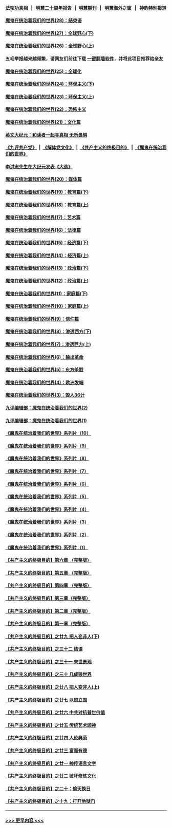 #### [法轮功真相](https://github.com/gfw-breaker/truth/blob/master/README.md?t=0) &nbsp;&nbsp;|&nbsp;&nbsp; [明慧二十周年报告](https://github.com/gfw-breaker/mh-reports/blob/master/README.md?t=0) &nbsp;&nbsp;|&nbsp;&nbsp;[明慧期刊](https://github.com/gfw-breaker/mh-qikan) &nbsp;&nbsp;|&nbsp;&nbsp; [明慧海外之窗](https://github.com/gfw-breaker/mh-news/blob/master/README.md?t=0) &nbsp;&nbsp;|&nbsp;&nbsp; [神韵特别报道](https://github.com/gfw-breaker/mh-news/blob/master/shenyun.md?t=0)
#### [魔鬼在统治着我们的世界(28)：结束语](../pages/nsc422/n10936246.md?t=06191101) 
#### [魔鬼在统治着我们的世界(27)：全球野心(下)](../pages/nsc422/n10928319.md?t=06191101) 
#### [魔鬼在统治着我们的世界(26)：全球野心(上)](../pages/nsc422/n10900318.md?t=06191101) 
#### 五毛举报越来越频繁，请网友们前往下载 [一键翻墙软件](https://github.com/gfw-breaker/ssr-accounts)，并将此项目推荐给亲友
#### [魔鬼在统治着我们的世界(25)：全球化](../pages/nsc422/n10788205.md?t=06191101) 
#### [魔鬼在统治着我们的世界(24)：环保主义(下)](../pages/nsc422/n10695307.md?t=06191101) 
#### [魔鬼在统治着我们的世界(23)：环保主义(上)](../pages/nsc422/n10688613.md?t=06191101) 
#### [魔鬼在统治着我们的世界(22)：恐怖主义](../pages/nsc422/n10614727.md?t=06191101) 
#### [魔鬼在统治着我们的世界(21)：文化篇](../pages/nsc422/n10597706.md?t=06191101) 
#### [英文大纪元：和读者一起寻真相 无所畏惧](../pages/nsc422/n12542027.md?t=06191101) 
#### [《九评共产党》](https://github.com/begood0513/9ping.md/blob/master/README.md) &nbsp;|&nbsp; [《解体党文化》](../../../../jtdwh.md/blob/master/README.md)  &nbsp;|&nbsp; [《共产主义的终极目的》](../../../../gczydzjmd.md/blob/master/README.md) &nbsp;|&nbsp; [《魔鬼在统治我们的世界》](../../../../mgztzwmdsj.md/blob/master/README.md) 
#### [李洪志先生在大纪元发表《大选》](../pages/nsc422/n12534746.md?t=06191101) 
#### [魔鬼在统治着我们的世界(20)：媒体篇](../pages/nsc422/n10586579.md?t=06191101) 
#### [魔鬼在统治着我们的世界(19)：教育篇(下)](../pages/nsc422/n10564808.md?t=06191101) 
#### [魔鬼在统治着我们的世界(18)：教育篇(上)](../pages/nsc422/n10526970.md?t=06191101) 
#### [魔鬼在统治着我们的世界(17)：艺术篇](../pages/nsc422/n10499093.md?t=06191101) 
#### [魔鬼在统治着我们的世界(16)：法律篇](../pages/nsc422/n10485969.md?t=06191101) 
#### [魔鬼在统治着我们的世界(15)：经济篇(下)](../pages/nsc422/n10469975.md?t=06191101) 
#### [魔鬼在统治着我们的世界(14)：经济篇(上)](../pages/nsc422/n10457370.md?t=06191101) 
#### [魔鬼在统治着我们的世界(13)：政治篇(下)](../pages/nsc422/n10448270.md?t=06191101) 
#### [魔鬼在统治着我们的世界(12)：政治篇(上)](../pages/nsc422/n10444576.md?t=06191101) 
#### [魔鬼在统治着我们的世界(11)：家庭篇(下)](../pages/nsc422/n10440961.md?t=06191101) 
#### [魔鬼在统治着我们的世界(10)：家庭篇(上)](../pages/nsc422/n10435448.md?t=06191101) 
#### [魔鬼在统治着我们的世界(9)：信仰篇](../pages/nsc422/n10432159.md?t=06191101) 
#### [魔鬼在统治着我们的世界(8)：渗透西方(下)](../pages/nsc422/n10429603.md?t=06191101) 
#### [魔鬼在统治着我们的世界(7)：渗透西方(上)](../pages/nsc422/n10426013.md?t=06191101) 
#### [魔鬼在统治着我们的世界(6)：输出革命](../pages/nsc422/n10421536.md?t=06191101) 
#### [魔鬼在统治着我们的世界(5)：东方杀戮](../pages/nsc422/n10417707.md?t=06191101) 
#### [魔鬼在统治着我们的世界(4)：欧洲发端](../pages/nsc422/n10414890.md?t=06191101) 
#### [魔鬼在统治着我们的世界(3)：毁人36计](../pages/nsc422/n10411583.md?t=06191101) 
#### [九评编辑部：魔鬼在统治着我们的世界(2)](../pages/nsc422/n10410036.md?t=06191101) 
#### [九评编辑部：魔鬼在统治着我们的世界(1)](../pages/nsc422/n10406825.md?t=06191101) 
#### [《魔鬼在统治着我们的世界》系列片（10）](../pages/nsc422/n12292670.md?t=06191101) 
#### [《魔鬼在统治着我们的世界》系列片（9）](../pages/nsc422/n12290859.md?t=06191101) 
#### [《魔鬼在统治着我们的世界》系列片（8）](../pages/nsc422/n12287445.md?t=06191101) 
#### [《魔鬼在统治着我们的世界》系列片（7）](../pages/nsc422/n12283425.md?t=06191101) 
#### [《魔鬼在统治着我们的世界》系列片（6）](../pages/nsc422/n12282314.md?t=06191101) 
#### [《魔鬼在统治着我们的世界》系列片（5）](../pages/nsc422/n12281419.md?t=06191101) 
#### [《魔鬼在统治着我们的世界》系列片（4）](../pages/nsc422/n12274024.md?t=06191101) 
#### [《魔鬼在统治着我们的世界》系列片（3）](../pages/nsc422/n12271322.md?t=06191101) 
#### [《魔鬼在统治着我们的世界》系列片（2）](../pages/nsc422/n12269049.md?t=06191101) 
#### [《魔鬼在统治着我们的世界》系列片（1）](../pages/nsc422/n12267575.md?t=06191101) 
#### [【共产主义的终极目的】第六章 （完整版）](../pages/nsc422/n11428913.md?t=06191101) 
#### [【共产主义的终极目的】第五章 （完整版）](../pages/nsc422/n11428912.md?t=06191101) 
#### [【共产主义的终极目的】第四章 （完整版）](../pages/nsc422/n11428907.md?t=06191101) 
#### [【共产主义的终极目的】第三章（完整版）](../pages/nsc422/n11428848.md?t=06191101) 
#### [【共产主义的终极目的】第二章（完整版）](../pages/nsc422/n11428831.md?t=06191101) 
#### [【共产主义的终极目的】第一章（完整版）](../pages/nsc422/n11417651.md?t=06191101) 
#### [【共产主义的终极目的】之廿九 把人变非人(下)](../pages/nsc422/n11344140.md?t=06191101) 
#### [【共产主义的终极目的】之三十二 结语](../pages/nsc422/n11360535.md?t=06191101) 
#### [【共产主义的终极目的】之三十一 末世景观](../pages/nsc422/n11351129.md?t=06191101) 
#### [【共产主义的终极目的】之三十 几成狼世界](../pages/nsc422/n11348280.md?t=06191101) 
#### [【共产主义的终极目的】之廿八 把人变非人(上)](../pages/nsc422/n11340492.md?t=06191101) 
#### [【共产主义的终极目的】之廿七 以恨立国](../pages/nsc422/n11336944.md?t=06191101) 
#### [【共产主义的终极目的】之廿六 中共对抗普世价值](../pages/nsc422/n11324785.md?t=06191101) 
#### [【共产主义的终极目的】之廿五 传统艺术颂神](../pages/nsc422/n11296396.md?t=06191101) 
#### [【共产主义的终极目的】之廿四 人伦典范](../pages/nsc422/n11296397.md?t=06191101) 
#### [【共产主义的终极目的】之廿三 富而有德](../pages/nsc422/n11283598.md?t=06191101) 
#### [【共产主义的终极目的】之廿一 神传语言文字](../pages/nsc422/n11263265.md?t=06191101) 
#### [【共产主义的终极目的】之廿二 破坏修炼文化](../pages/nsc422/n11245728.md?t=06191101) 
#### [【共产主义的终极目的】之二十：偷天换日](../pages/nsc422/n11238846.md?t=06191101) 
#### [【共产主义的终极目的】之十九：打开地狱门](../pages/nsc422/n11206376.md?t=06191101) 

----
#### [ >>> 更早内容 <<< ](../indexes/nsc422-earlier.md)

